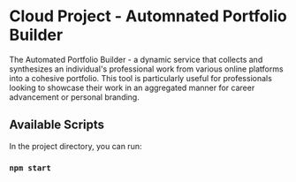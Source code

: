 # Cloud Project - Automnated Portfolio Builder

The Automated Portfolio Builder - a dynamic service that collects and synthesizes an individual's professional work from various online platforms into a cohesive portfolio. This tool is particularly useful for professionals looking to showcase their work in an aggregated manner for career advancement or personal branding.

## Available Scripts

In the project directory, you can run:

### `npm start`



